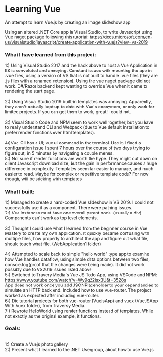 # Learning Vue
 An attempt to learn Vue.js by creating an image slideshow app
 
 Using an altered .NET Core app in Visual Studio, to write Javascript using Vue nuget package
 following this tutorial: https://docs.microsoft.com/en-us/visualstudio/javascript/create-application-with-vuejs?view=vs-2019
 <br />
 ### What I have learned from this project:
 1:) Using Visual Studio 2017 and the hack above to host a Vue Application in IIS is convoluted and annoying. Constant issues with mounting the app in .vue files, using a version of VS that is not built to handle .vue files (they are .js files with a renamed extension). Using the vue nuget package did not work. C#/Razor backend kept wanting to override Vue when it came to rendering the start page.  
<br />
 2:) Using Visual Studio 2019 built-in templates was annoying. Apparently, they aren't actually kept up to date with Vue's ecosystem, or only work for limited projects. If you can get them to work, great! I could not.  
<br />
 3:) Visual Studio Code and NPM seem to work well together, but you have to really understand CLI and Webpack (due to Vue default Installation to prefer render functions over html templates).  
<br />
 4:)Vue-Cli has a UI; vue ui command in the terminal. Use it. I fixed a configuration issue I spent 7 hours over the course of two days trying to figure out, in 5 minutes by navigating a couple menus.
<br />
5:) Not sure if render functions are worth the hype. They might cut down on client Javascript download size, but the gain in performance causes a huge difference in complexity. Templates seem far easier to manage, and much easier to read. Maybe for complex or repetitive template code? For now though, will be sticking with templates
<br />
### What I built:  
1:) Managed to create a hard-coded Vue slideshow in VS 2019. I could not successfully use it as a component. There were pathing issues. 
<br />
2:) Vue instances must have one overall parent node. (usually a div). Components can't work as top level elements.  
<br />
3:) Thought I could use what I learned from the beginner course in Vue Mastery to create my own application. It quickly became confusing with multiple files, how properly to architect the app and figure out what file, should touch what file. (WebApplication1 folder)  
<br />
4:) Attempted to scale back to simple "hello world" type app to examine how Vue handles dataflow, using simple data options between two files, console.log(proof that the changes were being made). It did not work, possibly due to VS2019 issues listed above 
<br />
5:) Switched to Travery Media's Vue JS Todo App, using VSCode and NPM: https://www.youtube.com/watch?v=Wy9q22isx3U&t=3528s <br />
App does not work once you add JSONPlaceholder to your dependancies to simulate an HTTP back end. Included how to use vue-router. The project worked as expected after including vue-router.
<br />
6:) Did tutorial projects for both vue-router (VuejsApp) and vuex (VueJSApp With Vuex folder), from Traversy Media.
<br />
7:) Rewrote HelloWorld using render functions instead of templates. While not exactly as the original example, it functions. 
</br >
### Goals:
<br />
1:) Create a Vuejs photo gallery  
<br />
2:) Present what I learned to the .NET Usergroup, about how to use Vue.js  
